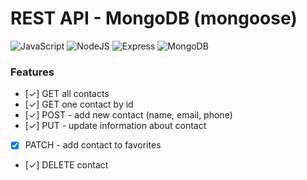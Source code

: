 

# REST API - MongoDB (mongoose)

![JavaScript](https://img.shields.io/badge/JavaScript-F7DF1E?style=for-the-badge&logo=javascript&logoColor=black) ![NodeJS](https://img.shields.io/badge/Node.js-43853D?style=for-the-badge&logo=node.js&logoColor=white) ![Express](https://img.shields.io/badge/Express.js-404D59?style=for-the-badge) ![MongoDB](https://img.shields.io/badge/MongoDB-4EA94B?style=for-the-badge&logo=mongodb&logoColor=white)

### Features
- [✓] GET all contacts
- [✓] GET one contact by id
- [✓] POST - add new contact (name, email, phone)
- [✓] PUT - update information about contact
- [x] PATCH - add contact to favorites
- [✓] DELETE contact

